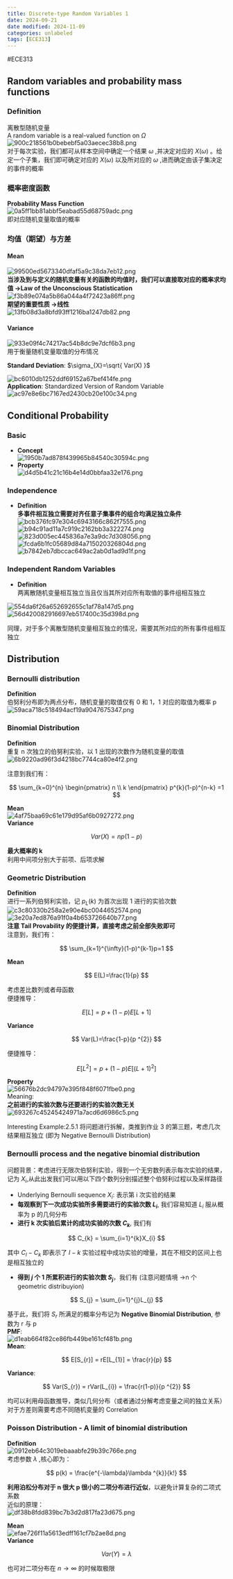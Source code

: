 ```yaml
---
title: Discrete-type Random Variables 1
date: 2024-09-21
date modified: 2024-11-09
categories: unlabeled
tags: [ECE313]
---
```

#ECE313 

## Random variables and probability mass functions

### Definition

离散型随机变量  
A random variable is a real-valued function on $\Omega$  
![900c218561b0bebebf5a03aecec38b8.png](https://s2.loli.net/2024/09/23/5m1EQPpy2lvWTb9.png)  
对于每次实验，我们都可从样本空间中确定一个结果 $\omega$ ,并决定对应的 $X(\omega)$ 。给定一个子集，我们即可确定对应的 $X(\omega)$ 以及所对应的 $\omega$ ,进而确定由该子集决定的事件的概率

### 概率密度函数

**Probability Mass Function**  
![0a5ff1bb81abbf5eabad55d68759adc.png](https://s2.loli.net/2024/09/23/SpBQrawMHDJ1YZu.png)  
即对应随机变量取值的概率

### 均值（期望）与方差

#### Mean

![99500ed5673340dfaf5a9c38da7eb12.png](https://s2.loli.net/2024/09/23/nsOZ5qbdjKJ4cWf.png)  
**当涉及到与定义的随机变量有关的函数的均值时，我们可以直接取对应的概率求均值 ->Law of the Unconscious Statistication**  
![f3b89e074a5b86a044a4f72423a86ff.png](https://s2.loli.net/2024/09/23/Re9z4FYU6pMbwHB.png)  
**期望的重要性质 ->线性**  
![13fb08d3a8bfd93ff1216ba1247db82.png](https://s2.loli.net/2024/09/23/bZlCeum3iV8DSdY.png)

#### Variance

![933e09f4c74217ac54b8dc9e7dcf6b3.png](https://s2.loli.net/2024/09/23/dLx9uAtZUnp1JSz.png)  
用于衡量随机变量取值的分布情况

**Standard Deviation**: $\sigma_{X}=\sqrt{ Var(X) }$

![bc6010db1252ddf69152a67bef414fe.png](https://s2.loli.net/2024/09/23/YtRlWMdoZ5HGSzs.png)  
**Application**: Standardized Version of Random Variable  
![ac97e8e6bc7167ed2430cb20e100c34.png](https://s2.loli.net/2024/09/23/EBnlMPK9fpNTuhe.png)

##  Conditional Probability

### Basic

- **Concept**  
![1950b7ad878f439965b84540c30594c.png](https://s2.loli.net/2024/09/27/J1u2tQ4LVeG89kj.png)
- **Property**  
![d4d5b41c21c16b4e14d0bbfaa32e176.png](https://s2.loli.net/2024/09/27/IHmTc7sweXCKGRd.png)

### Independence

- **Definition**  
**多事件相互独立需要对齐任意子集事件的组合均满足独立条件**  
  ![bcb376fc97e304c6943166c862f7555.png](https://s2.loli.net/2024/09/27/utTGN1ndrX4fIVM.png)  
![b94c91ad11a7c919c2162bb3a322274.png](https://s2.loli.net/2024/09/27/ilCgpPft9RhcyWu.png)  
![823d005ec445836a7e3a9dc7d308056.png](https://s2.loli.net/2024/09/27/hJL2zETRqH6ptI7.png)  
![fcda6b1fc05689d84a715020326804d.png](https://s2.loli.net/2024/09/27/CsPcpjhVdM4yBbL.png)  
![b7842eb7dbccac649ac2ab0d1ad9d1f.png](https://s2.loli.net/2024/09/27/Du7sHNplmwCdY4q.png)

### Independent Random Variables

- **Definition**  
两离散随机变量相互独立当且仅当其所对应所有取值的事件组相互独立

![554da6f26a652692655c1af78a147d5.png](https://s2.loli.net/2024/09/30/cJbn47QhSOfLBAu.png)  
![56d420082916697eb517400c35d398d.png](https://s2.loli.net/2024/09/30/tPy4WfHjYRNZkOl.png)

同理，对于多个离散型随机变量相互独立的情况，需要其所对应的所有事件组相互独立

## Distribution

### Bernoulli distribution

**Definition**  
伯努利分布即为两点分布，随机变量的取值仅有 0 和 1，1 对应的取值为概率 p  
![59aca718c518494acf19a9047675347.png](https://s2.loli.net/2024/09/30/zVGB1vRm3u8lP9p.png)

### Binomial Distribution

**Definition**  
重复 n 次独立的伯努利实验，以 1 出现的次数作为随机变量的取值  
![6b9220ad96f3d4218bc7744ca80e4f2.png](https://s2.loli.net/2024/09/30/uWQaHewT9yDpIzG.png)


注意到我们有：

$$
\sum_{k=0}^{n} \begin{pmatrix}
n  \\
k
\end{pmatrix} p^{k}(1-p)^{n-k} =1
$$

**Mean**  
![4af75baa69c61e179d95af6b0927272.png](https://s2.loli.net/2024/09/30/mhOvy5GX8cR792r.png)  
**Variance**

$$
Var(X) = np(1-p)
$$

**最大概率的 k**  
利用中间项分别大于前项、后项求解

### Geometric Distribution

**Definition**  
进行一系列伯努利实验，记 $p_{L}(k)$ 为首次出现 1 进行的实验次数  
![c3c80330b258a2e90e4bc0044652574.png](https://s2.loli.net/2024/09/30/wISbYuOv6MFQx8z.png)  
![3e20a7ed876a91f0a4b653726640b77.png](https://s2.loli.net/2024/09/30/4gtp3TbjArhuZUJ.png)  
 **注意 Tail Provability 的便捷计算，直接考虑之前全部失败即可**  
 注意到，我们有：

 $$
\sum_{k=1}^{\infty}(1-p)^{k-1}p=1
$$

**Mean**

$$
E(L)=\frac{1}{p}
$$

考虑差比数列或者母函数  
便捷推导：

$$
E[L]=p + (1-p)E[L+1]
$$

**Variance**

$$
Var(L)=\frac{1-p}{p ^{2}}
$$

便捷推导：

$$
E[L^{2}]=p+(1-p)E[(L+1)^{2}]
$$

**Property**  
![56676b2dc94797e395f848f6071fbe0.png](https://s2.loli.net/2024/09/30/IqxyiWpTJAk1rwE.png)  
Meaning:  
**之前进行的实验次数与还要进行的实验次数无关**  
![693267c45245424971a7acd6d6986c5.png](https://s2.loli.net/2024/09/30/SNpDjd3qxH8yZRt.png)

Interesting Example:2.5.1 将问题进行拆解，类推到作业 3 的第三题，考虑几次结果相互独立 (即为 Negative Bernoulli Distribution)

### Bernoulli process and the negative binomial distribution

问题背景：考虑进行无限次伯努利实验，得到一个无穷数列表示每次实验的结果，记为 $X_i$,从此出发我们可以用以下四个数列分别描述整个伯努利过程以及采样路径
- Underlying Bernoulli sequence $X_{i}$: 表示第 i 次实验的结果
- **每观察到下一次成功实验所多需要进行的实验次数 $L_{i}$**, 我们容易知道 $L_{i}$ 服从概率为 p 的几何分布
- **进行 k 次实验后累计的成功实验的次数 $C_{k}$**, 我们有

$$
C_{k} = \sum_{i=1}^{k}X_{i}
$$

其中 $C_{l}-C_{k}$ 即表示了 $l-k$ 实验过程中成功实验的增量，其在不相交的区间上也是相互独立的
- **得到 $j$ 个 1 所累积进行的实验次数 $S_{j}$**，我们有 (注意问题情境 ->n 个 geometric distribuyion)

$$
S_{j} = \sum_{i=1}^{j}L_{j}
$$

基于此，我们将 $S_{r}$ 所满足的概率分布记为 **Negative Binomial Distribution**, 参数为 r 与 p  
**PMF**:  
![d1eab664f82ce86fb449be161cf481b.png](https://s2.loli.net/2024/10/10/86EltCQ49pPbiBY.png)  
**Mean**:

$$
E[S_{r}] = rE[L_{1}] = \frac{r}{p}
$$

**Variance**:

$$
Var(S_{r}) = rVar(L_{i}) = \frac{r(1-p)}{p ^{2}}
$$

均可以利用母函数推导，类似几何分布（或者通过分解考虑变量之间的独立关系）  
对于方差则需要考虑不同随机变量的 Correlation

### Poisson Distribution - A limit of binomial distribution

**Definition**  
![0912eb64c3019ebaaabfe29b39c766e.png](https://s2.loli.net/2024/10/10/IpBvJrQtbLTdsik.png)  
考虑参数 $\lambda$ ,核心即为：

$$
p(k) = \frac{e^{-\lambda}\lambda ^{k}}{k!}
$$

**利用泊松分布对于 n 很大 p 很小的二项分布进行近似**，以避免计算复杂的二项式系数  
近似的原理：  
![df38b8fdd839bc7b3d2d817fa23d675.png](https://s2.loli.net/2024/10/10/esDa8yWEdqfAkXn.png)

**Mean**  
![efae726f11a5613edff161cf7b2ae8d.png](https://s2.loli.net/2024/10/10/CNk9IXbVBT3shUJ.png)  
**Variance**

$$
Var(Y)= \lambda
$$

也可对二项分布在 $n\to \infty$ 的时候取极限
